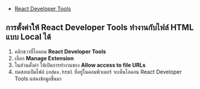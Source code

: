 
- [React Developer Tools](https://chrome.google.com/webstore/detail/react-developer-tools/fmkadmapgofadopljbjfkapdkoienihi)

## การตั้งค่าให้ React Developer Tools ทำงานกับไฟล์ HTML แบบ Local ได้

1. คลิกขวาที่ไอคอน **React Developer Tools**
2. เลือก **Manage Extension**
3. ในส่วนตั้งค่า ให้เปิดการทำงานของ **Allow access to file URLs**
4. ทดสอบเปิดไฟล์ `index.html` ที่อยู่ในคอมพิวเตอร์ จะเห็นไอคอน React Developer Tools แสดงข้อมูลขึ้นมา